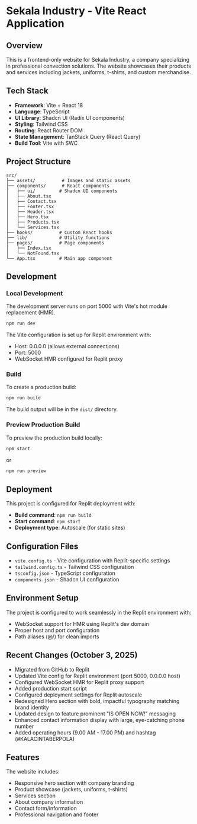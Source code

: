 # Sekala Industry - Vite React Application

## Overview
This is a frontend-only website for Sekala Industry, a company specializing in professional convection solutions. The website showcases their products and services including jackets, uniforms, t-shirts, and custom merchandise.

## Tech Stack
- **Framework**: Vite + React 18
- **Language**: TypeScript
- **UI Library**: Shadcn UI (Radix UI components)
- **Styling**: Tailwind CSS
- **Routing**: React Router DOM
- **State Management**: TanStack Query (React Query)
- **Build Tool**: Vite with SWC

## Project Structure
```
src/
├── assets/          # Images and static assets
├── components/      # React components
│   ├── ui/         # Shadcn UI components
│   ├── About.tsx
│   ├── Contact.tsx
│   ├── Footer.tsx
│   ├── Header.tsx
│   ├── Hero.tsx
│   ├── Products.tsx
│   └── Services.tsx
├── hooks/          # Custom React hooks
├── lib/            # Utility functions
├── pages/          # Page components
│   ├── Index.tsx
│   └── NotFound.tsx
└── App.tsx         # Main app component
```

## Development

### Local Development
The development server runs on port 5000 with Vite's hot module replacement (HMR).

```bash
npm run dev
```

The Vite configuration is set up for Replit environment with:
- Host: 0.0.0.0 (allows external connections)
- Port: 5000
- WebSocket HMR configured for Replit proxy

### Build
To create a production build:

```bash
npm run build
```

The build output will be in the `dist/` directory.

### Preview Production Build
To preview the production build locally:

```bash
npm start
```

or

```bash
npm run preview
```

## Deployment
This project is configured for Replit deployment with:
- **Build command**: `npm run build`
- **Start command**: `npm start`
- **Deployment type**: Autoscale (for static sites)

## Configuration Files
- `vite.config.ts` - Vite configuration with Replit-specific settings
- `tailwind.config.ts` - Tailwind CSS configuration
- `tsconfig.json` - TypeScript configuration
- `components.json` - Shadcn UI configuration

## Environment Setup
The project is configured to work seamlessly in the Replit environment with:
- WebSocket support for HMR using Replit's dev domain
- Proper host and port configuration
- Path aliases (@/) for clean imports

## Recent Changes (October 3, 2025)
- Migrated from GitHub to Replit
- Updated Vite config for Replit environment (port 5000, 0.0.0.0 host)
- Configured WebSocket HMR for Replit proxy support
- Added production start script
- Configured deployment settings for Replit autoscale
- Redesigned Hero section with bold, impactful typography matching brand identity
- Updated design to feature prominent "IS OPEN NOW!" messaging
- Enhanced contact information display with large, eye-catching phone number
- Added operating hours (9.00 AM - 17.00 PM) and hashtag (#KALACINTABERPOLA)

## Features
The website includes:
- Responsive hero section with company branding
- Product showcase (jackets, uniforms, t-shirts)
- Services section
- About company information
- Contact form/information
- Professional navigation and footer
